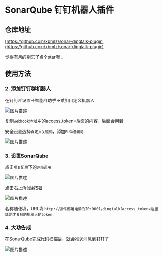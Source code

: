 # SonarQube 钉钉机器人插件

## 仓库地址

[https://github.com/xbmlz/sonar-dingtalk-plugin](https://github.com/xbmlz/sonar-dingtalk-plugin)

觉得有用的别忘了点个star哦 _

## 使用方法



### 2. 添加钉钉群机器人

在钉钉群设置->智能群助手->添加自定义机器人

![图片描述](https://i.niupic.com/images/2020/10/29/8VEc.jpg)

复制`webhook`地址中的access_token=后面的内容，后面会用到

安全设置选择`自定义关键词`，添加`BUG`和`漏洞`

![图片描述](https://i.niupic.com/images/2020/10/29/8VFN.jpg)

### 3. 设置SonarQube

点击`项目配置`下的`网络调用`

![图片描述](https://i.niupic.com/images/2020/10/29/8VFP.jpg)

点击右上角`创建`按钮

![图片描述](https://i.niupic.com/images/2020/10/29/8VFR.jpg)

名称随便填，URL填 `http://插件部署电脑的IP:9001/dingtalk?access_token=这里填刚才复制的机器人的token`

### 4. 大功告成

在SonarQube完成代码扫描后，就会推送消息到钉钉了

![图片描述](https://i.niupic.com/images/2020/10/29/8VG3.jpg)
